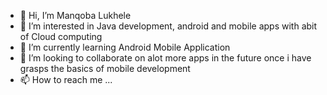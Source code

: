 - 👋 Hi, I’m Manqoba Lukhele
- 👀 I’m interested in Java development, android and mobile apps with abit of Cloud computing 
- 🌱 I’m currently learning Android Mobile Application
- 💞️ I’m looking to collaborate on alot more apps in the future once i have grasps the basics of mobile development 
- 📫 How to reach me ...

<!---
freedom27lukhele/freedom27lukhele is a ✨ special ✨ repository because its `README.md` (this file) appears on your GitHub profile.
You can click the Preview link to take a look at your changes.
--->
